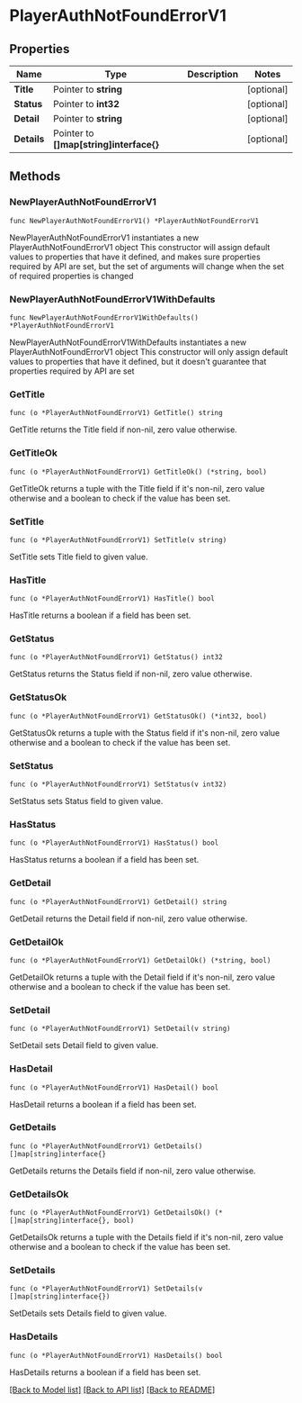 # PlayerAuthNotFoundErrorV1

## Properties

Name | Type | Description | Notes
------------ | ------------- | ------------- | -------------
**Title** | Pointer to **string** |  | [optional] 
**Status** | Pointer to **int32** |  | [optional] 
**Detail** | Pointer to **string** |  | [optional] 
**Details** | Pointer to **[]map[string]interface{}** |  | [optional] 

## Methods

### NewPlayerAuthNotFoundErrorV1

`func NewPlayerAuthNotFoundErrorV1() *PlayerAuthNotFoundErrorV1`

NewPlayerAuthNotFoundErrorV1 instantiates a new PlayerAuthNotFoundErrorV1 object
This constructor will assign default values to properties that have it defined,
and makes sure properties required by API are set, but the set of arguments
will change when the set of required properties is changed

### NewPlayerAuthNotFoundErrorV1WithDefaults

`func NewPlayerAuthNotFoundErrorV1WithDefaults() *PlayerAuthNotFoundErrorV1`

NewPlayerAuthNotFoundErrorV1WithDefaults instantiates a new PlayerAuthNotFoundErrorV1 object
This constructor will only assign default values to properties that have it defined,
but it doesn't guarantee that properties required by API are set

### GetTitle

`func (o *PlayerAuthNotFoundErrorV1) GetTitle() string`

GetTitle returns the Title field if non-nil, zero value otherwise.

### GetTitleOk

`func (o *PlayerAuthNotFoundErrorV1) GetTitleOk() (*string, bool)`

GetTitleOk returns a tuple with the Title field if it's non-nil, zero value otherwise
and a boolean to check if the value has been set.

### SetTitle

`func (o *PlayerAuthNotFoundErrorV1) SetTitle(v string)`

SetTitle sets Title field to given value.

### HasTitle

`func (o *PlayerAuthNotFoundErrorV1) HasTitle() bool`

HasTitle returns a boolean if a field has been set.

### GetStatus

`func (o *PlayerAuthNotFoundErrorV1) GetStatus() int32`

GetStatus returns the Status field if non-nil, zero value otherwise.

### GetStatusOk

`func (o *PlayerAuthNotFoundErrorV1) GetStatusOk() (*int32, bool)`

GetStatusOk returns a tuple with the Status field if it's non-nil, zero value otherwise
and a boolean to check if the value has been set.

### SetStatus

`func (o *PlayerAuthNotFoundErrorV1) SetStatus(v int32)`

SetStatus sets Status field to given value.

### HasStatus

`func (o *PlayerAuthNotFoundErrorV1) HasStatus() bool`

HasStatus returns a boolean if a field has been set.

### GetDetail

`func (o *PlayerAuthNotFoundErrorV1) GetDetail() string`

GetDetail returns the Detail field if non-nil, zero value otherwise.

### GetDetailOk

`func (o *PlayerAuthNotFoundErrorV1) GetDetailOk() (*string, bool)`

GetDetailOk returns a tuple with the Detail field if it's non-nil, zero value otherwise
and a boolean to check if the value has been set.

### SetDetail

`func (o *PlayerAuthNotFoundErrorV1) SetDetail(v string)`

SetDetail sets Detail field to given value.

### HasDetail

`func (o *PlayerAuthNotFoundErrorV1) HasDetail() bool`

HasDetail returns a boolean if a field has been set.

### GetDetails

`func (o *PlayerAuthNotFoundErrorV1) GetDetails() []map[string]interface{}`

GetDetails returns the Details field if non-nil, zero value otherwise.

### GetDetailsOk

`func (o *PlayerAuthNotFoundErrorV1) GetDetailsOk() (*[]map[string]interface{}, bool)`

GetDetailsOk returns a tuple with the Details field if it's non-nil, zero value otherwise
and a boolean to check if the value has been set.

### SetDetails

`func (o *PlayerAuthNotFoundErrorV1) SetDetails(v []map[string]interface{})`

SetDetails sets Details field to given value.

### HasDetails

`func (o *PlayerAuthNotFoundErrorV1) HasDetails() bool`

HasDetails returns a boolean if a field has been set.


[[Back to Model list]](../README.md#documentation-for-models) [[Back to API list]](../README.md#documentation-for-api-endpoints) [[Back to README]](../README.md)


